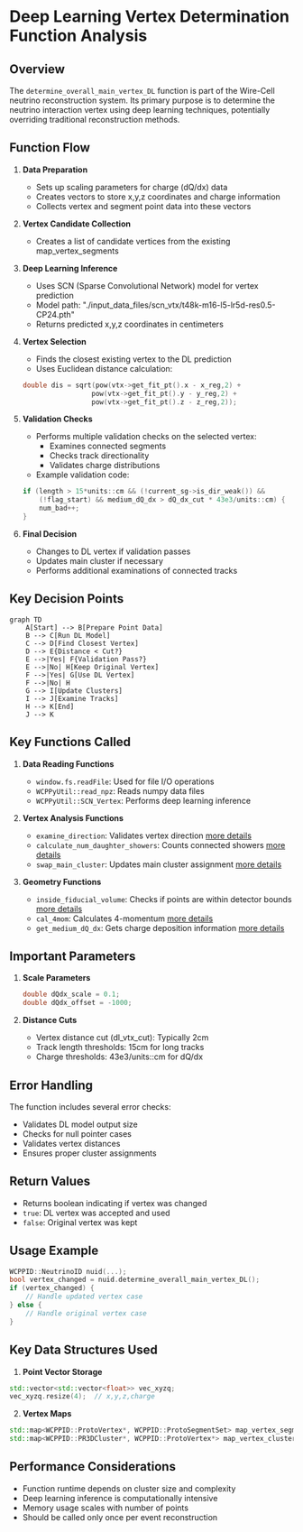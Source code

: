 # Deep Learning Vertex Determination Function Analysis

## Overview

The `determine_overall_main_vertex_DL` function is part of the Wire-Cell neutrino reconstruction system. Its primary purpose is to determine the neutrino interaction vertex using deep learning techniques, potentially overriding traditional reconstruction methods.

## Function Flow

1. **Data Preparation**
   - Sets up scaling parameters for charge (dQ/dx) data
   - Creates vectors to store x,y,z coordinates and charge information
   - Collects vertex and segment point data into these vectors

2. **Vertex Candidate Collection**
   - Creates a list of candidate vertices from the existing map_vertex_segments

3. **Deep Learning Inference**
   - Uses SCN (Sparse Convolutional Network) model for vertex prediction
   - Model path: "./input_data_files/scn_vtx/t48k-m16-l5-lr5d-res0.5-CP24.pth"
   - Returns predicted x,y,z coordinates in centimeters

4. **Vertex Selection**
   - Finds the closest existing vertex to the DL prediction
   - Uses Euclidean distance calculation:
   ```cpp
   double dis = sqrt(pow(vtx->get_fit_pt().x - x_reg,2) + 
                    pow(vtx->get_fit_pt().y - y_reg,2) + 
                    pow(vtx->get_fit_pt().z - z_reg,2));
   ```

5. **Validation Checks**
   - Performs multiple validation checks on the selected vertex:
     - Examines connected segments
     - Checks track directionality
     - Validates charge distributions
   - Example validation code:
   ```cpp
   if (length > 15*units::cm && (!current_sg->is_dir_weak()) && 
       (!flag_start) && medium_dQ_dx > dQ_dx_cut * 43e3/units::cm) {
       num_bad++;
   }
   ```

6. **Final Decision**
   - Changes to DL vertex if validation passes
   - Updates main cluster if necessary
   - Performs additional examinations of connected tracks

## Key Decision Points

```mermaid
graph TD
    A[Start] --> B[Prepare Point Data]
    B --> C[Run DL Model]
    C --> D[Find Closest Vertex]
    D --> E{Distance < Cut?}
    E -->|Yes| F{Validation Pass?}
    E -->|No| H[Keep Original Vertex]
    F -->|Yes| G[Use DL Vertex]
    F -->|No| H
    G --> I[Update Clusters]
    I --> J[Examine Tracks]
    H --> K[End]
    J --> K
```

## Key Functions Called

1. **Data Reading Functions**
   - `window.fs.readFile`: Used for file I/O operations
   - `WCPPyUtil::read_npz`: Reads numpy data files
   - `WCPPyUtil::SCN_Vertex`: Performs deep learning inference

2. **Vertex Analysis Functions**
   - `examine_direction`: Validates vertex direction [more details](../NeutrinoID_shower/examine_direction.md)
   - `calculate_num_daughter_showers`: Counts connected showers [more details](../NeutrinoID_shower/calculate_num_daughter_showers.md)
   - `swap_main_cluster`: Updates main cluster assignment [more details](./determine_overall_main_vertex.md)

3. **Geometry Functions**
   - `inside_fiducial_volume`: Checks if points are within detector bounds [more details](../ToyFiducial/inside_fiducial_volume.md)
   - `cal_4mom`: Calculates 4-momentum [more details](../pattern_recognition/protosegment_kinematics.md)
   - `get_medium_dQ_dx`: Gets charge deposition information [more details](../pattern_recognition/protosegment_get_dQ_dx.md)

## Important Parameters

1. **Scale Parameters**
   ```cpp
   double dQdx_scale = 0.1;
   double dQdx_offset = -1000;
   ```

2. **Distance Cuts**
   - Vertex distance cut (dl_vtx_cut): Typically 2cm
   - Track length thresholds: 15cm for long tracks
   - Charge thresholds: 43e3/units::cm for dQ/dx

## Error Handling

The function includes several error checks:
- Validates DL model output size
- Checks for null pointer cases
- Validates vertex distances
- Ensures proper cluster assignments

## Return Values

- Returns boolean indicating if vertex was changed
- `true`: DL vertex was accepted and used
- `false`: Original vertex was kept

## Usage Example

```cpp
WCPPID::NeutrinoID nuid(...);
bool vertex_changed = nuid.determine_overall_main_vertex_DL();
if (vertex_changed) {
    // Handle updated vertex case
} else {
    // Handle original vertex case
}
```

## Key Data Structures Used

1. **Point Vector Storage**
```cpp
std::vector<std::vector<float>> vec_xyzq;
vec_xyzq.resize(4);  // x,y,z,charge
```

2. **Vertex Maps**
```cpp
std::map<WCPPID::ProtoVertex*, WCPPID::ProtoSegmentSet> map_vertex_segments;
std::map<WCPPID::PR3DCluster*, WCPPID::ProtoVertex*> map_vertex_cluster;
```

## Performance Considerations

- Function runtime depends on cluster size and complexity
- Deep learning inference is computationally intensive
- Memory usage scales with number of points
- Should be called only once per event reconstruction